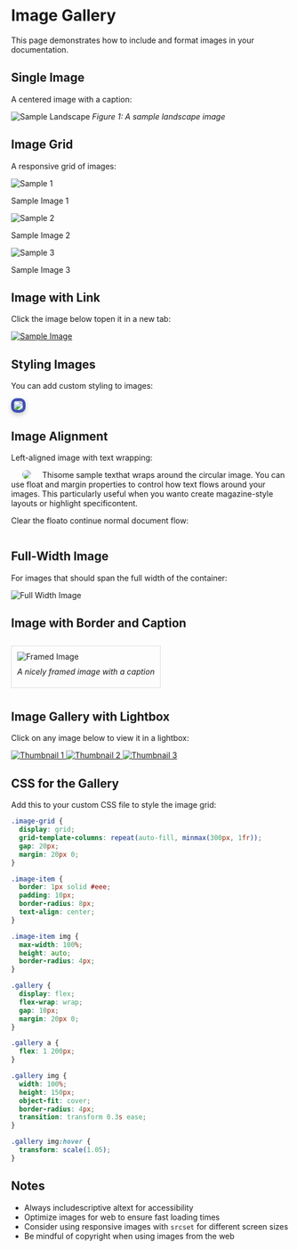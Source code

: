# Image Gallery

This page demonstrates how to include and format images in your documentation.

## Single Image

A centered image with a caption:

![Sample Landscape](https://picsum.photos/800/400?random=1)
*Figure 1: A sample landscape image*

## Image Grid

A responsive grid of images:

<div class="image-grid">
  <div class="image-item">
    <img src="https://picsum.photos/400/300?random=2" alt="Sample 1">
    <p>Sample Image 1</p>
  </div>
  <div class="image-item">
    <img src="https://picsum.photos/400/300?random=3" alt="Sample 2">
    <p>Sample Image 2</p>
  </div>
  <div class="image-item">
    <img src="https://picsum.photos/400/300?random=4" alt="Sample 3">
    <p>Sample Image 3</p>
  </div>
</div>

## Image with Link

Click the image below topen it in a new tab:

[![Sample Image](https://picsum.photos/600/300?random=5)](https://picsum.photos/600/300?random=5)

## Styling Images

You can add custom styling to images:

<img src="https://picsum.photos/400/300?random=6" style="border: 5px solid #3F51B5; border-radius: 10px; box-shadow: 0 4px 8px rgba(0,0,0,0.2);">

## Image Alignment

Left-aligned image with text wrapping:

<img src="https://picsum.photos/200/200?random=7" style="float: left; margin: 0 20px 0; border-radius: 50%;">

Thisome sample texthat wraps around the circular image. You can use float and margin properties to control how text flows around your images. This particularly useful when you wanto create magazine-style layouts or highlight specificontent.

Clear the floato continue normal document flow:

<div style="clear: both;"></div>

## Full-Width Image

For images that should span the full width of the container:

![Full Width Image](https://picsum.photos/1200/400?random=8)

## Image with Border and Caption

<div style="border: 1px solid #ddd; padding: 10px; display: inline-block; margin: 10px 0;">
  <img src="https://picsum.photos/400/300?random=9" alt="Framed Image">
  <p style="text-align: center; margin: 10px 0; font-style: italic;">A nicely framed image with a caption</p>
</div>

## Image Gallery with Lightbox

Click on any image below to view it in a lightbox:

<div class="gallery">
  <a href="https://picsum.photos/1200/800?random=10" data-fancybox="gallery" data-caption="Sample Image 1">
    <img src="https://picsum.photos/200/150?random=10" alt="Thumbnail 1">
  </a>
  <a href="https://picsum.photos/1200/800?random=11" data-fancybox="gallery" data-caption="Sample Image 2">
    <img src="https://picsum.photos/200/150?random=11" alt="Thumbnail 2">
  </a>
  <a href="https://picsum.photos/1200/800?random=12" data-fancybox="gallery" data-caption="Sample Image 3">
    <img src="https://picsum.photos/200/150?random=12" alt="Thumbnail 3">
  </a>
</div>

## CSS for the Gallery

Add this to your custom CSS file to style the image grid:

```css
.image-grid {
  display: grid;
  grid-template-columns: repeat(auto-fill, minmax(300px, 1fr));
  gap: 20px;
  margin: 20px 0;
}

.image-item {
  border: 1px solid #eee;
  padding: 10px;
  border-radius: 8px;
  text-align: center;
}

.image-item img {
  max-width: 100%;
  height: auto;
  border-radius: 4px;
}

.gallery {
  display: flex;
  flex-wrap: wrap;
  gap: 10px;
  margin: 20px 0;
}

.gallery a {
  flex: 1 200px;
}

.gallery img {
  width: 100%;
  height: 150px;
  object-fit: cover;
  border-radius: 4px;
  transition: transform 0.3s ease;
}

.gallery img:hover {
  transform: scale(1.05);
}
```

## Notes

- Always includescriptive altext for accessibility
- Optimize images for web to ensure fast loading times
- Consider using responsive images with `srcset` for different screen sizes
- Be mindful of copyright when using images from the web
